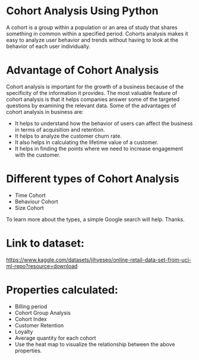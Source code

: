 # Cohort Analysis Using Python

A cohort is a group within a population or an area of study that shares something in common within a specified period. Cohorts analysis makes it easy to analyze user behavior and trends without having to look at the behavior of each user individually.

# Advantage of Cohort Analysis

Cohort analysis is important for the growth of a business because of the specificity of the information it provides. The most valuable feature of cohort analysis is that it helps companies answer some of the targeted questions by examining the relevant data. Some of the advantages of cohort analysis in business are:

- It helps to understand how the behavior of users can affect the business in terms of acquisition and retention.
- It helps to analyze the customer churn rate.
- It also helps in calculating the lifetime value of a customer.
- It helps in finding the points where we need to increase engagement with the customer.

# Different types of Cohort Analysis

- Time Cohort
- Behaviour Cohort
- Size Cohort

To learn more about the types, a simple Google search will help. Thanks.

# Link to dataset:

https://www.kaggle.com/datasets/jihyeseo/online-retail-data-set-from-uci-ml-repo?resource=download

# Properties calculated:

- Billing period
- Cohort Group Analysis
- Cohort Index
- Customer Retention
- Loyalty
- Average quantity for each cohort
- Use the heat map to visualize the relationship between the above properties.

